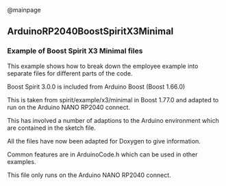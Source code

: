 @mainpage

## ArduinoRP2040BoostSpiritX3Minimal

### Example of Boost Spirit X3 Minimal files

This example shows how to break down the employee example into separate files for different parts of the code.

Boost Spirit 3.0.0 is included from Arduino Boost (Boost 1.66.0)

This is taken from spirit/example/x3/minimal in Boost 1.77.0
and adapted to run on the Arduino NANO RP2040 connect.

This has involved a number of adaptions to the Arduino environment which are contained in the sketch file.

All the files have now been adapted for Doxygen to give information.

Common features are in ArduinoCode.h which can be used in other examples.

This file only runs on the Arduino NANO RP2040 connect.
